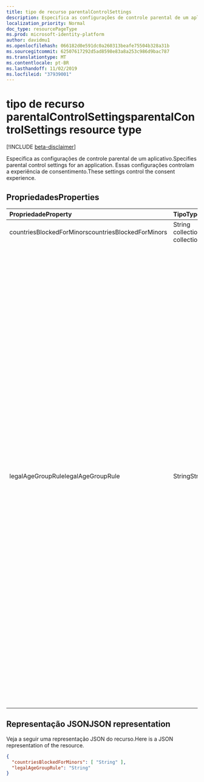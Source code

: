 ```yaml
---
title: tipo de recurso parentalControlSettings
description: Especifica as configurações de controle parental de um aplicativo. Essas configurações controlam a experiência de consentimento.
localization_priority: Normal
doc_type: resourcePageType
ms.prod: microsoft-identity-platform
author: davidmu1
ms.openlocfilehash: 066182d0e591dc0a260313beafe75504b328a31b
ms.sourcegitcommit: 62507617292d5ad8598e83a8a253c986d9bac787
ms.translationtype: MT
ms.contentlocale: pt-BR
ms.lasthandoff: 11/02/2019
ms.locfileid: "37939001"
---
```

# <a name="parentalcontrolsettings-resource-type"></a><span data-ttu-id="e1d76-104">tipo de recurso parentalControlSettings</span><span class="sxs-lookup"><span data-stu-id="e1d76-104">parentalControlSettings resource type</span></span>

[!INCLUDE [beta-disclaimer](../../includes/beta-disclaimer.md)]

<span data-ttu-id="e1d76-105">Especifica as configurações de controle parental de um aplicativo.</span><span class="sxs-lookup"><span data-stu-id="e1d76-105">Specifies parental control settings for an application.</span></span> <span data-ttu-id="e1d76-106">Essas configurações controlam a experiência de consentimento.</span><span class="sxs-lookup"><span data-stu-id="e1d76-106">These settings control the consent experience.</span></span>

## <a name="properties"></a><span data-ttu-id="e1d76-107">Propriedades</span><span class="sxs-lookup"><span data-stu-id="e1d76-107">Properties</span></span>

| <span data-ttu-id="e1d76-108">Propriedade</span><span class="sxs-lookup"><span data-stu-id="e1d76-108">Property</span></span> | <span data-ttu-id="e1d76-109">Tipo</span><span class="sxs-lookup"><span data-stu-id="e1d76-109">Type</span></span> | <span data-ttu-id="e1d76-110">Descrição</span><span class="sxs-lookup"><span data-stu-id="e1d76-110">Description</span></span> |
:---------------|:--------|:----------|
|<span data-ttu-id="e1d76-111">countriesBlockedForMinors</span><span class="sxs-lookup"><span data-stu-id="e1d76-111">countriesBlockedForMinors</span></span>|<span data-ttu-id="e1d76-112">String collection</span><span class="sxs-lookup"><span data-stu-id="e1d76-112">String collection</span></span>| <span data-ttu-id="e1d76-113">Especifica os [códigos de país ISO de duas letras](https://www.iso.org/iso-3166-country-codes.html).</span><span class="sxs-lookup"><span data-stu-id="e1d76-113">Specifies the [two-letter ISO country codes](https://www.iso.org/iso-3166-country-codes.html).</span></span> <span data-ttu-id="e1d76-114">O acesso ao aplicativo será bloqueado para menores dos países especificados nesta lista.</span><span class="sxs-lookup"><span data-stu-id="e1d76-114">Access to the application will be blocked for minors from the countries specified in this list.</span></span>|
|<span data-ttu-id="e1d76-115">legalAgeGroupRule</span><span class="sxs-lookup"><span data-stu-id="e1d76-115">legalAgeGroupRule</span></span>| <span data-ttu-id="e1d76-116">String</span><span class="sxs-lookup"><span data-stu-id="e1d76-116">String</span></span> | <span data-ttu-id="e1d76-117">Especifica a regra de grupo de idades legais que se aplica aos usuários do aplicativo.</span><span class="sxs-lookup"><span data-stu-id="e1d76-117">Specifies the legal age group rule that applies to users of the app.</span></span> <span data-ttu-id="e1d76-118">Pode ser definido como um dos seguintes valores:</span><span class="sxs-lookup"><span data-stu-id="e1d76-118">Can be set to one of the following values:</span></span> <table><tr><th><span data-ttu-id="e1d76-119">Valor</span><span class="sxs-lookup"><span data-stu-id="e1d76-119">Value</span></span></th><th><span data-ttu-id="e1d76-120">Descrição</span><span class="sxs-lookup"><span data-stu-id="e1d76-120">Description</span></span></th></tr><tr><td><span data-ttu-id="e1d76-121">Permitir</span><span class="sxs-lookup"><span data-stu-id="e1d76-121">Allow</span></span></td><td><span data-ttu-id="e1d76-122">Padrão.</span><span class="sxs-lookup"><span data-stu-id="e1d76-122">Default.</span></span> <span data-ttu-id="e1d76-123">Impõe o mínimo legal.</span><span class="sxs-lookup"><span data-stu-id="e1d76-123">Enforces the legal minimum.</span></span> <span data-ttu-id="e1d76-124">Isso significa que o consentimento do responsável é obrigatório para menores na União Européia e na Coréia.</span><span class="sxs-lookup"><span data-stu-id="e1d76-124">This means parental consent is required for minors in the European Union and Korea.</span></span></td></tr><tr><td><span data-ttu-id="e1d76-125">RequireConsentForPrivacyServices</span><span class="sxs-lookup"><span data-stu-id="e1d76-125">RequireConsentForPrivacyServices</span></span></td><td><span data-ttu-id="e1d76-126">Impõe que o usuário especifique a data de nascimento para estar em conformidade com as regras do COOPA.</span><span class="sxs-lookup"><span data-stu-id="e1d76-126">Enforces the user to specify date of birth to comply with COPPA rules.</span></span> </td></tr><tr><td><span data-ttu-id="e1d76-127">RequireConsentForMinors</span><span class="sxs-lookup"><span data-stu-id="e1d76-127">RequireConsentForMinors</span></span></td><td><span data-ttu-id="e1d76-128">Requer o consentimento dos pais para crianças abaixo de 18, independentemente das regras secundárias do país.</span><span class="sxs-lookup"><span data-stu-id="e1d76-128">Requires parental consent for ages below 18, regardless of country minor rules.</span></span></td></tr><tr><td><span data-ttu-id="e1d76-129">RequireConsentForKids</span><span class="sxs-lookup"><span data-stu-id="e1d76-129">RequireConsentForKids</span></span></td><td><span data-ttu-id="e1d76-130">Requer o consentimento dos pais para crianças abaixo de 14, independentemente das regras secundárias do país.</span><span class="sxs-lookup"><span data-stu-id="e1d76-130">Requires parental consent for ages below 14, regardless of country minor rules.</span></span></td></tr><tr><td><span data-ttu-id="e1d76-131">BlockMinors</span><span class="sxs-lookup"><span data-stu-id="e1d76-131">BlockMinors</span></span></td><td><span data-ttu-id="e1d76-132">Bloqueia os menores de usar o aplicativo.</span><span class="sxs-lookup"><span data-stu-id="e1d76-132">Blocks minors from using the app.</span></span></td></tr></table> |

## <a name="json-representation"></a><span data-ttu-id="e1d76-133">Representação JSON</span><span class="sxs-lookup"><span data-stu-id="e1d76-133">JSON representation</span></span>
<span data-ttu-id="e1d76-134">Veja a seguir uma representação JSON do recurso.</span><span class="sxs-lookup"><span data-stu-id="e1d76-134">Here is a JSON representation of the resource.</span></span>

<!--{
  "blockType": "resource",
  "@odata.type": "microsoft.graph.parentalControlSettings"
}-->
```json
{
  "countriesBlockedForMinors": [ "String" ],
  "legalAgeGroupRule": "String"
}

```
